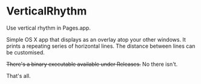# VerticalRhythm

Use vertical rhythm in Pages.app.

Simple OS X app that displays as an overlay atop your other windows. It prints a repeating series of horizontal lines.
The distance between lines can be customised.

~~There's a binary executable available under Releases.~~ No there isn't.

That's all.
